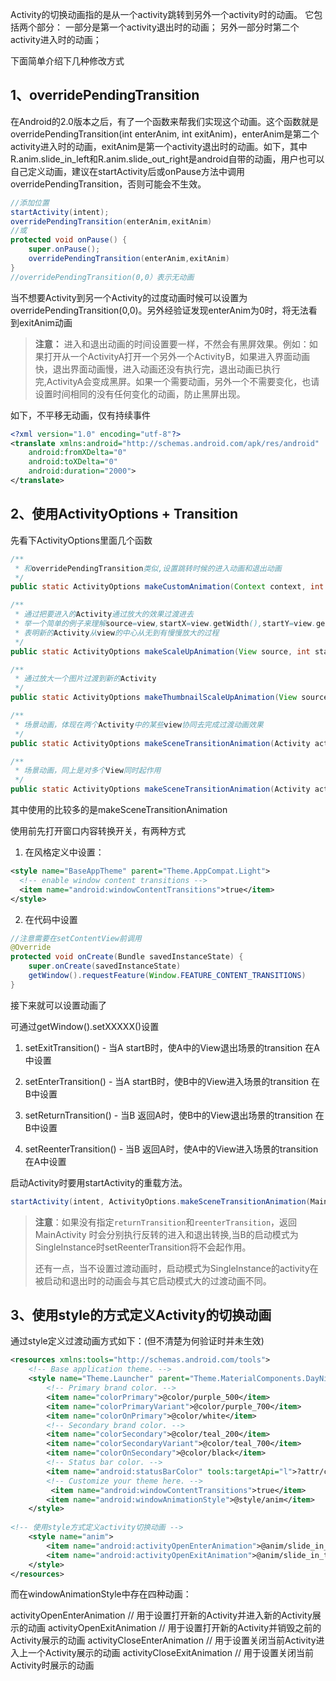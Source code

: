 Activity的切换动画指的是从一个activity跳转到另外一个activity时的动画。
它包括两个部分：
一部分是第一个activity退出时的动画；
另外一部分时第二个activity进入时的动画；

下面简单介绍下几种修改方式

## 1、overridePendingTransition

在Android的2.0版本之后，有了一个函数来帮我们实现这个动画。这个函数就是overridePendingTransition(int enterAnim, int exitAnim)，enterAnim是第二个activity进入时的动画，exitAnim是第一个activity退出时的动画。如下，其中R.anim.slide_in_left和R.anim.slide_out_right是android自带的动画，用户也可以自己定义动画，建议在startActivity后或onPause方法中调用overridePendingTransition，否则可能会不生效。

~~~java
//添加位置
startActivity(intent);
overridePendingTransition(enterAnim,exitAnim) 
//或
protected void onPause() {
    super.onPause();
    overridePendingTransition(enterAnim,exitAnim)
}
//overridePendingTransition(0,0）表示无动画
~~~

当不想要Activity到另一个Activity的过度动画时候可以设置为overridePendingTransition(0,0)。另外经验证发现enterAnim为0时，将无法看到exitAnim动画

> **注意：** 进入和退出动画的时间设置要一样，不然会有黑屏效果。例如：如果打开从一个ActivityA打开一个另外一个ActivityB，如果进入界面动画快，退出界面动画慢，进入动画还没有执行完，退出动画已执行完,ActivityA会变成黑屏。如果一个需要动画，另外一个不需要变化，也请设置时间相同的没有任何变化的动画，防止黑屏出现。

如下，不平移无动画，仅有持续事件

~~~xml
<?xml version="1.0" encoding="utf-8"?>
<translate xmlns:android="http://schemas.android.com/apk/res/android"
    android:fromXDelta="0"
    android:toXDelta="0"
    android:duration="2000">
</translate>
~~~

## 2、使用ActivityOptions + Transition

先看下ActivityOptions里面几个函数

~~~java
/**
 * 和overridePendingTransition类似,设置跳转时候的进入动画和退出动画
 */
public static ActivityOptions makeCustomAnimation(Context context, int enterResId, int exitResId);

/**
 * 通过把要进入的Activity通过放大的效果过渡进去
 * 举一个简单的例子来理解source=view,startX=view.getWidth(),startY=view.getHeight(),startWidth=0,startHeight=0
 * 表明新的Activity从view的中心从无到有慢慢放大的过程
 */
public static ActivityOptions makeScaleUpAnimation(View source, int startX, int startY, int width, int height);

/**
 * 通过放大一个图片过渡到新的Activity
 */
public static ActivityOptions makeThumbnailScaleUpAnimation(View source, Bitmap thumbnail, int startX, int startY);

/**
 * 场景动画，体现在两个Activity中的某些view协同去完成过渡动画效果
 */
public static ActivityOptions makeSceneTransitionAnimation(Activity activity, View sharedElement, String sharedElementName);

/**
 * 场景动画，同上是对多个View同时起作用
 */
public static ActivityOptions makeSceneTransitionAnimation(Activity activity, android.util.Pair<View, String>... sharedElements);
~~~

其中使用的比较多的是makeSceneTransitionAnimation

使用前先打开窗口内容转换开关，有两种方式

1. 在风格定义中设置：

```xml
<style name="BaseAppTheme" parent="Theme.AppCompat.Light">
  <!-- enable window content transitions -->
  <item name="android:windowContentTransitions">true</item>
</style>
```

2. 在代码中设置

~~~java
//注意需要在setContentView前调用
@Override
protected void onCreate(Bundle savedInstanceState) {
    super.onCreate(savedInstanceState)
    getWindow().requestFeature(Window.FEATURE_CONTENT_TRANSITIONS)
}
~~~

接下来就可以设置动画了

可通过getWindow().setXXXXX()设置

1. setExitTransition() - 当A startB时，使A中的View退出场景的transition    在A中设置

2. setEnterTransition() - 当A startB时，使B中的View进入场景的transition    在B中设置

3. setReturnTransition() - 当B 返回A时，使B中的View退出场景的transition  在B中设置

4. setReenterTransition() - 当B 返回A时，使A中的View进入场景的transition   在A中设置

启动Activity时要用startActivity的重载方法。

~~~java
startActivity(intent, ActivityOptions.makeSceneTransitionAnimation(MainActivity.this).toBundle());
~~~



> **注意**：如果没有指定`returnTransition`和`reenterTransition`，返回 MainActivity 时会分别执行反转的进入和退出转换,当B的启动模式为SingleInstance时setReenterTransition将不会起作用。
>
> 还有一点，当不设置过渡动画时，启动模式为SingleInstance的activity在被启动和退出时的动画会与其它启动模式大的过渡动画不同。



## 3、使用style的方式定义Activity的切换动画



通过style定义过渡动画方式如下：(但不清楚为何验证时并未生效)

~~~xml
<resources xmlns:tools="http://schemas.android.com/tools">
    <!-- Base application theme. -->
    <style name="Theme.Launcher" parent="Theme.MaterialComponents.DayNight.DarkActionBar">
        <!-- Primary brand color. -->
        <item name="colorPrimary">@color/purple_500</item>
        <item name="colorPrimaryVariant">@color/purple_700</item>
        <item name="colorOnPrimary">@color/white</item>
        <!-- Secondary brand color. -->
        <item name="colorSecondary">@color/teal_200</item>
        <item name="colorSecondaryVariant">@color/teal_700</item>
        <item name="colorOnSecondary">@color/black</item>
        <!-- Status bar color. -->
        <item name="android:statusBarColor" tools:targetApi="l">?attr/colorPrimaryVariant</item>
        <!-- Customize your theme here. -->
         <item name="android:windowContentTransitions">true</item>
        <item name="android:windowAnimationStyle">@style/anim</item>
    </style>
    
<!-- 使用style方式定义activity切换动画 -->
    <style name="anim">
        <item name="android:activityOpenEnterAnimation">@anim/slide_in_top</item>
        <item name="android:activityOpenExitAnimation">@anim/slide_in_top</item>
    </style>
</resources>


~~~


而在windowAnimationStyle中存在四种动画：

activityOpenEnterAnimation // 用于设置打开新的Activity并进入新的Activity展示的动画
activityOpenExitAnimation  // 用于设置打开新的Activity并销毁之前的Activity展示的动画
activityCloseEnterAnimation  // 用于设置关闭当前Activity进入上一个Activity展示的动画
activityCloseExitAnimation  // 用于设置关闭当前Activity时展示的动画
